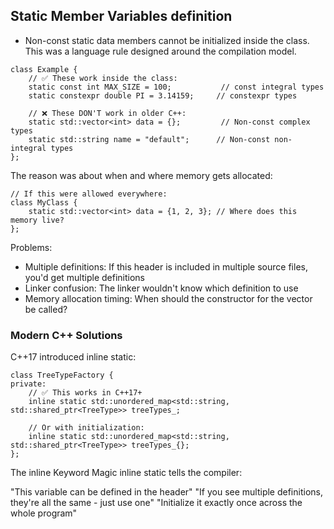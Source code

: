 ## Static Member Variables definition 
* Non-const static data members cannot be initialized inside the class. This was a language rule designed around the compilation model.
```
class Example {
    // ✅ These work inside the class:
    static const int MAX_SIZE = 100;           // const integral types
    static constexpr double PI = 3.14159;     // constexpr types
    
    // ❌ These DON'T work in older C++:
    static std::vector<int> data = {};         // Non-const complex types
    static std::string name = "default";      // Non-const non-integral types
};
```
The reason was about when and where memory gets allocated:
```
// If this were allowed everywhere:
class MyClass {
    static std::vector<int> data = {1, 2, 3}; // Where does this memory live?
};
```
Problems:

* Multiple definitions: If this header is included in multiple source files, you'd get multiple definitions
* Linker confusion: The linker wouldn't know which definition to use
* Memory allocation timing: When should the constructor for the vector be called?

### Modern C++ Solutions
C++17 introduced inline static:
```
class TreeTypeFactory {
private:
    // ✅ This works in C++17+
    inline static std::unordered_map<std::string, std::shared_ptr<TreeType>> treeTypes_;
    
    // Or with initialization:
    inline static std::unordered_map<std::string, std::shared_ptr<TreeType>> treeTypes_{};
};
```

The inline Keyword Magic
inline static tells the compiler:

"This variable can be defined in the header"
"If you see multiple definitions, they're all the same - just use one"
"Initialize it exactly once across the whole program"